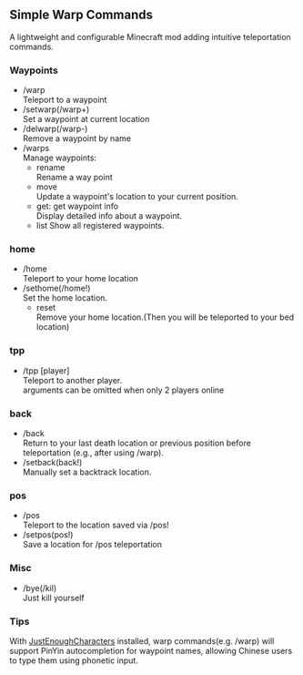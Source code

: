 ## Simple Warp Commands

A lightweight and configurable Minecraft mod adding intuitive teleportation commands.

### Waypoints

- /warp <name>  
  Teleport to a waypoint
- /setwarp(/warp+)  
  Set a waypoint at current location
- /delwarp(/warp-)  
  Remove a waypoint by name
- /warps  
  Manage waypoints:
  - rename <old> <new>  
    Rename a way point
  - move <name>  
    Update a waypoint's location to your current position.
  - get: get waypoint info  
    Display detailed info about a waypoint.
  - list
    Show all registered waypoints.

### home

- /home  
  Teleport to your home location
- /sethome(/home!)  
  Set the home location.
  - reset  
    Remove your home location.(Then you will be teleported to your bed location)

### tpp

- /tpp [player]  
  Teleport to another player.  
  arguments can be omitted when only 2 players online

### back

- /back  
  Return to your last death location or
  previous position before teleportation (e.g., after using /warp).
- /setback(back!)  
  Manually set a backtrack location.

### pos

- /pos  
  Teleport to the location saved via /pos!
- /setpos(pos!)  
  Save a location for /pos teleportation

### Misc

- /bye(/kil)  
  Just kill yourself

### Tips

With [JustEnoughCharacters](https://www.curseforge.com/minecraft/mc-mods/just-enough-characters) installed,
warp commands(e.g. /warp) will support PinYin autocompletion for waypoint names, allowing Chinese users to type them
using phonetic input.